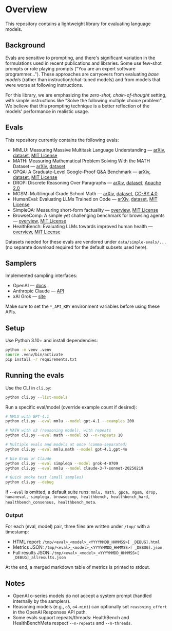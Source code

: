 # Overview
This repository contains a lightweight library for evaluating language models.

## Background

Evals are sensitive to prompting, and there's significant variation in the formulations used in recent publications and libraries.
Some use few-shot prompts or role playing prompts ("You are an expert software programmer...").
These approaches are carryovers from evaluating *base models* (rather than instruction/chat-tuned models) and from models that were worse at following instructions.

For this library, we are emphasizing the *zero-shot, chain-of-thought* setting, with simple instructions like "Solve the following multiple choice problem". We believe that this prompting technique is a better reflection of the models' performance in realistic usage.

## Evals

This repository currently contains the following evals:

- MMLU: Measuring Massive Multitask Language Understanding — [arXiv](https://arxiv.org/abs/2009.03300), [dataset](https://github.com/hendrycks/test), [MIT License](https://github.com/hendrycks/test/blob/master/LICENSE)
- MATH: Measuring Mathematical Problem Solving With the MATH Dataset — [arXiv](https://arxiv.org/abs/2103.03874), [dataset](https://github.com/hendrycks/math)
- GPQA: A Graduate-Level Google-Proof Q&A Benchmark — [arXiv](https://arxiv.org/abs/2311.12022), [dataset](https://github.com/idavidrein/gpqa/), [MIT License](https://github.com/idavidrein/gpqa/blob/main/LICENSE)
- DROP: Discrete Reasoning Over Paragraphs — [arXiv](https://arxiv.org/abs/1903.00161), [dataset](https://allenai.org/data/drop), [Apache 2.0](https://github.com/allenai/allennlp-models/blob/main/LICENSE)
- MGSM: Multilingual Grade School Math — [arXiv](https://arxiv.org/abs/2210.03057), [dataset](https://github.com/google-research/url-nlp), [CC-BY 4.0](https://github.com/google-research/url-nlp/blob/main/LICENSE)
- HumanEval: Evaluating LLMs Trained on Code — [arXiv](https://arxiv.org/abs/2107.03374), [dataset](https://github.com/openai/human-eval), [MIT License](https://github.com/openai/human-eval/blob/master/LICENSE)
- SimpleQA: Measuring short-form factuality — [overview](https://openai.com/index/introducing-simpleqa), [MIT License](https://github.com/openai/simple-evals/blob/main/LICENSE)
- BrowseComp: A simple yet challenging benchmark for browsing agents — [overview](https://openai.com/index/browsecomp), [MIT License](https://github.com/openai/simple-evals/blob/main/LICENSE)
- HealthBench: Evaluating LLMs towards improved human health — [overview](https://openai.com/index/healthbench), [MIT License](https://github.com/openai/simple-evals/blob/main/LICENSE)

Datasets needed for these evals are vendored under `data/simple-evals/...` (no separate download required for the default subsets used here).

## Samplers

Implemented sampling interfaces:

- OpenAI — [docs](https://platform.openai.com/docs/overview)
- Anthropic Claude — [API](https://www.anthropic.com/api)
- xAI Grok — [site](https://x.ai)

Make sure to set the `*_API_KEY` environment variables before using these APIs.

## Setup

Use Python 3.10+ and install dependencies:

```bash
python -m venv .venv
source .venv/bin/activate
pip install -r requirements.txt
```

## Running the evals

Use the CLI in `cli.py`:

```bash
python cli.py --list-models
```

Run a specific eval/model (override example count if desired):

```bash
# MMLU with GPT-4.1
python cli.py --eval mmlu --model gpt-4.1 --examples 200

# MATH with o3 (reasoning model), with repeats
python cli.py --eval math --model o3 --n-repeats 10

# Multiple evals and models at once (comma-separated)
python cli.py --eval mmlu,math --model gpt-4.1,gpt-4o

# Use Grok or Claude
python cli.py --eval simpleqa --model grok-4-0709
python cli.py --eval mmlu --model claude-3-7-sonnet-20250219

# Quick smoke test (small samples)
python cli.py --debug
```

If `--eval` is omitted, a default suite runs: `mmlu, math, gpqa, mgsm, drop, humaneval, simpleqa, browsecomp, healthbench, healthbench_hard, healthbench_consensus, healthbench_meta`.

### Output

For each (eval, model) pair, three files are written under `/tmp/` with a timestamp:

- HTML report: `/tmp/<eval>_<model>_<YYYYMMDD_HHMMSS>[ _DEBUG].html`
- Metrics JSON: `/tmp/<eval>_<model>_<YYYYMMDD_HHMMSS>[ _DEBUG].json`
- Full results JSON: `/tmp/<eval>_<model>_<YYYYMMDD_HHMMSS>[ _DEBUG]_allresults.json`

At the end, a merged markdown table of metrics is printed to stdout.

## Notes

- OpenAI o-series models do not accept a system prompt (handled internally by the samplers).
- Reasoning models (e.g., `o3`, `o4-mini`) can optionally set `reasoning_effort` in the OpenAI Responses API path.
- Some evals support repeats/threads: HealthBench and HealthBenchMeta respect `--n-repeats` and `--n-threads`.
